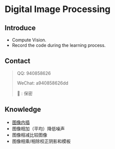 #  Digital Image Processing 

## Introduce

* Compute Vision.
* Record the code during the learning process.

## Contact

>QQ: 940858626
>
>WeChat: a940858626dd
>
>:iphone: :  保密

## Knowledge

* [图像内插](./图像内插.md)
* 图像相加（平均）降低噪声
* 图像相减比较图像
* 图像相乘/相除校正阴影和模板






